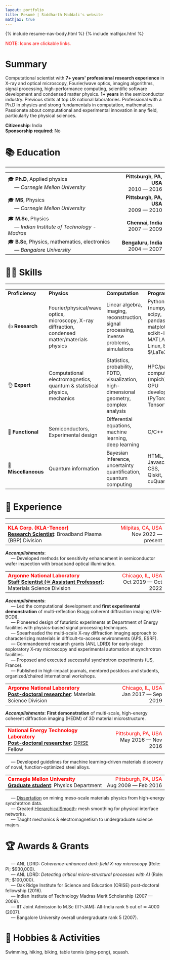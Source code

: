 ```yaml
---
layout: portfolio
title: Resumé | Siddharth Maddali's website
mathjax: true
---
```

{% include resume-nav-body.html %}
{% include mathjax.html %}
<p style="color: red;">NOTE: Icons are clickable links.</p>

<a name="summary"></a>
# Summary
Computational scientist with <b>7+ years' professional research experience</b> in X-ray and optical microscopy, Fourier/wave optics, imaging algorithms, signal processing, high-performance computing, scientific software development and condensed matter physics. 
<b>1+ years</b> in the semiconductor industry. 
Previous stints at top US national laboratories. 
Professional with a Ph.D in physics and strong fundamentals in computation, mathematics. 
Passionate about computational and experimental innovation in any field, particularly the physical sciences.

<p>
<b>Citizenship</b>: India<br/>
<b>Sponsorship required</b>: No
</p>


# 📚 Education
<hr>
<table class="table1">
    <tr>
        <td><div style="text-align: left">🎓 <b>Ph.D</b>, Applied physics<br/><i>&emsp; &mdash; Carnegie Mellon University</i></div></td>
        <td><div style="text-align: right"><span class="text-success"><b>Pittsburgh, PA, USA</b></span><br/><span>2010 &mdash; 2016</span></div></td>
    </tr>
    <tr>
        <td><div style="text-align: left">🎓 <b>MS</b>, Physics<br/><i>&emsp; &mdash; Carnegie Mellon University</i></div></td>
        <td><div style="text-align: right"><b>Pittsburgh, PA, USA</b><br/>2009 &mdash; 2010</div></td>
    </tr>
    <tr>
        <td><div style="text-align: left">🎓 <b>M.Sc</b>, Physics<br/><i>&emsp; &mdash; Indian Institute of Technology - Madras</i></div></td>
        <td><div style="text-align: right"><b>Chennai, India</b><br/>2007 &mdash; 2009</div></td>
    </tr>
    <tr>
        <td><div style="text-align: left">🎓 <b>B.Sc</b>, Physics, mathematics, electronics<br/><i>&emsp; &mdash; Bangalore University</i></div></td>
        <td><div style="text-align: right"><b>Bengaluru, India</b><br/>2004 &mdash; 2007</div></td>
    </tr>
</table>

# 🥷🏽 Skills
<hr>

<table class="table2">
    <tr>
        <td><b>Proficiency</b></td>
        <td><b>Physics</b></td>
        <td><b>Computation</b></td>
        <td><b>Programming</b></td>
    </tr>
    <tr>
        <td>👍 <b>Research</b></td>
        <td>Fourier/physical/wave optics,<br/>microscopy, X-ray diffraction, <br/>condensed matter/materials physics</td>
        <td>Linear algebra, imaging, <br/>reconstruction, signal processing, <br/>inverse problems, simulations</td>
	<td>Python <br/> (numpy, scipy, pandas, <br/> matplotlib, scikit-learn), <br/>MATLAB, Linux, Bash, <br/>$\LaTeX$</td>
    </tr>
    <tr>
        <td>👌 <b>Expert</b></td>
        <td>Computational electromagnetics,<br/>quantum &amp; statistical physics,<br/>mechanics</td>
        <td>Statistics, probability,<br/>FDTD, visualization, <br/>high-dimensional geometry, <br/>complex analysis</td>
        <td>HPC/parallel computing (mpich), <br/>GPU development <br/>(PyTorch, Tensorflow)</td>
    </tr>
    <tr>
        <td>🤏 <b>Functional</b></td>
        <td>Semiconductors, <br/>Experimental design</td>
        <td>Differential equations,<br/>machine learning, <br/>deep learning</td>
        <td>C/C++</td>
    </tr>
    <tr>
        <td>👶 <b>Miscellaneous</b></td>
        <td>Quantum information</td>
        <td>Bayesian inference,<br/>uncertainty quantification,<br/>quantum computing</td>
        <td>HTML, Javascript, CSS,<br/>Qiskit, cuQuantum</td>
    </tr>
</table>

# 💼 Experience
<hr>

<table class="table1">
    <tr>
        <td>
            <div style="text-align: left"><span style="color:red"><b>KLA Corp. (KLA-Tencor)</b></span><br/><b><u>Research Scientist</u></b>: Broadband Plasma (BBP) Division</div>
        </td>
        <td>
            <div style="text-align: right"><span style="color:red">Milpitas, CA, USA</span><br/>Nov 2022 &mdash;present</div>
        </td>
    </tr>
</table>
<i><b>Accomplishments</b></i>: <br/>
 &emsp; &mdash; Developed methods for sensitivity enhancement in semiconductor wafer inspection with broadband optical illumination. <br/>
  
<table class="table1">
    <tr>
        <td>
            <div style="text-align: left"><span style="color:red"><b>Argonne National Laboratory</b></span><br/><b><u>Staff Scientist (&#8773; Assistant Professor)</u></b>: Materials Science Division</div>
        </td>
        <td>
            <div style="text-align: right"><span style="color:red">Chicago, IL, USA</span><br/>Oct 2019 &mdash; Oct 2022</div>
        </td>
    </tr>
</table>
<!--
&emsp; &mdash; <i><b>Imaging</b></i>: Inverse problems for 3D nanoscale materials imaging using coherent X-ray probes. <br/>
&emsp; &mdash; <i><b>Time-resolved studies</b></i>: Signal processing methods for XPCS at free electron laser facilities. <br/>
&emsp; &mdash; <i><b>Experiments</b></i>: POCs &amp; demonstrations for the above at APS/future <a href="https://www.aps.anl.gov/APS-Upgrade">APS-U</a> instruments. <br/>
&emsp; &mdash; <i><b>Fundraising</b></i>: Research grants (LDRD, DoE), <a href="https://www.aps.anl.gov/">APS</a>, <a href="https://www.esrf.fr/">ESRF</a> user-time proposals. <br/>
&emsp; &mdash; <i><b>Dissemination/Outreach</b></i>: Publications, peer review, editorship, conferences, tech reports. <br/>
&emsp; &mdash; <i><b>Mentoring/Organization</b></i>: Postdocs, students (unofficial), workshop planning/chairing. <br/>
-->
<i><b>Accomplishments</b></i>: <br/>
&emsp; &mdash; 
Led the computational development and <b>first experimental demonstration</b> of multi-reflection Bragg coherent diffraction imaging (MR-BCDI). <br/>
&emsp; &mdash; 
Pioneered design of futuristic experiments at Department of Energy facilities with physics-based signal processing techniques. <br/>
&emsp; &mdash; Spearheaded the multi-scale X-ray diffraction imaging approach to characterizing materials in difficult-to-access environments (APS, ESRF). <br/>
&emsp; &mdash; Commandeered research grants (ANL LDRD) for early-stage exploratory X-ray microscopy and experimental automation at synchrotron facilities. <br/> 
&emsp; &mdash; Proposed and executed successful synchrotron experiments (US, France). <br/>
&emsp; &mdash; Published in high-impact journals, mentored postdocs and students, organized/chaired international workshops. 

<table class="table1">
    <tr>
        <td>
            <div style="text-align: left"><span style="color:red"><b>Argonne National Laboratory</b></span><br/><b><u>Post-doctoral researcher</u></b>: Materials Science Division</div>
        </td>
        <td>
            <div style="text-align: right"><span style="color:red">Chicago, IL, USA</span><br/>Jan 2017 &mdash; Sep 2019</div>
        </td>
    </tr>
</table>
<i><b>Accomplishments</b></i>: <b>First demonstration</b> of multi-scale, high-energy coherent diffraction imaging (HEDM) of 3D material microstructure. 
 
<table class="table1">
    <tr>
        <td>
            <div style="text-align: left"><span style="color:red"><b>National Energy Technology Laboratory</b></span><br/><b><u>Post-doctoral researcher</u></b>: <a href="https://orise.orau.gov/internships-fellowships/index.html">ORISE</a> Fellow</div>
        </td>
        <td>
            <div style="text-align: right"><span style="color:red">Pittsburgh, PA, USA</span><br/>May 2016 &mdash; Nov 2016</div>
        </td>
    </tr>
</table>
&emsp; &mdash; Developed guidelines for machine learning-driven materials discovery of novel, function-optimized steel alloys. 

<table class="table1">
    <tr>
        <td>
            <div style="text-align: left"><span style="color:red"><b>Carnegie Mellon University</b></span><br/><b><u>Graduate student</u></b>: Physics Department</div>
        </td>
        <td>
            <div style="text-align: right"><span style="color:red">Pittsburgh, PA, USA</span><br/>Aug 2009 &mdash; Feb 2016</div>
        </td>
    </tr>
</table>
&emsp; &mdash; <a href="https://doi.org/10.1184/R1/6715259.v1">Dissertation</a> on mining meso-scale materials physics from high-energy synchrotron data. <br/>
&emsp; &mdash; Created <a href="https://github.com/siddharth-maddali/HierarchicalSmooth">HierarchicalSmooth</a>: mesh smoothing for physical interface networks. <br/>
&emsp; &mdash; Taught mechanics &amp; electromagnetism to undergraduate science majors. 


# 🏆 Awards &amp; Grants

&emsp; &mdash; ANL LDRD: <i>Coherence-enhanced dark-field X-ray microscopy</i> (Role: PI; &#36;930,000). <br/>
&emsp; &mdash; ANL LDRD: <i>Detecting critical micro-structural processes with AI</i> (Role: PI; &#36;100,000). <br/>
&emsp; &mdash; Oak Ridge Institute for Science and Education (ORISE) post-doctoral fellowship (2016). <br/>
&emsp; &mdash; Indian Institute of Technology Madras Merit Scholarship (2007 &mdash; 2009). <br/>
&emsp; &mdash; IIT Joint Admission to M.Sc (IIT-JAM): All-India rank 5 out of &#8771; 4000 (2007). <br/>
&emsp; &mdash; Bangalore University overall undergraduate rank 5 (2007). 

# 🧗 Hobbies &amp; Activities

Swimming, hiking, biking, table tennis (ping-pong), squash.
